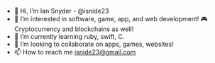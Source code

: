 - 👋 Hi, I’m Ian Snyder - @isnide23
- 👀 I’m interested in software, game, app, and web development! 🎮 Cryptocurrency and blockchains as well!
- 🌱 I’m currently learning ruby, swift, C.
- 💞️ I’m looking to collaborate on apps, games, websites!
- 📫 How to reach me isnide23@gmail.com

<!---
isnide23/isnide23 is a ✨ special ✨ repository because its `README.md` (this file) appears on your GitHub profile.
You can click the Preview link to take a look at your changes.
--->
